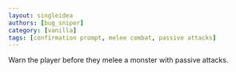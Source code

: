 ```yaml
---
layout: singleidea
authors: [bug_sniper]
category: [vanilla]
tags: [confirmation prompt, melee combat, passive attacks]
---
```

Warn the player before they melee a monster with passive attacks.
